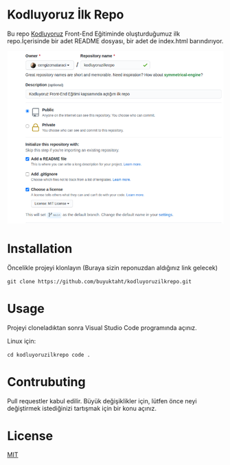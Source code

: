 
# Kodluyoruz İlk Repo

Bu repo [Kodluyoruz](https://www.kodluyoruz.org/) Front-End Eğitiminde oluşturduğumuz ilk repo.İçerisinde bir adet README dosyası, bir adet de index.html barındırıyor.

![github resim](https://raw.githubusercontent.com/Kodluyoruz/taskforce/main/git/odev1/figures/github.png)

# Installation
Öncelikle projeyi klonlayın (Buraya sizin reponuzdan aldığınız link gelecek)

`git clone https://github.com/buyuktaht/kodluyoruzilkrepo.git`

# Usage
Projeyi cloneladıktan sonra Visual Studio Code programında açınız.  

Linux için:

 ` cd kodluyoruzilkrepo
 code . `

# Contrubuting
Pull requestler kabul edilir. Büyük değişiklikler için, lütfen önce neyi değiştirmek istediğinizi tartışmak için bir konu açınız.

# License 
[MIT](https://choosealicense.com/licenses/mit/)
